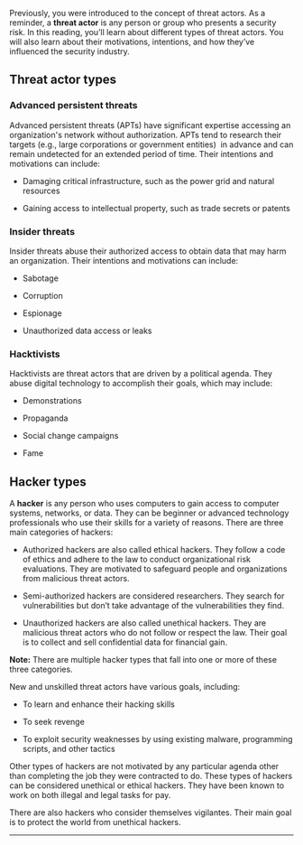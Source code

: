 Previously, you were introduced to the concept of threat actors. As a reminder, a **threat actor** is any person or group who presents a security risk. In this reading, you’ll learn about different types of threat actors. You will also learn about their motivations, intentions, and how they’ve influenced the security industry.
## Threat actor types

### **Advanced persistent threats**

Advanced persistent threats (APTs) have significant expertise accessing an organization's network without authorization. APTs tend to research their targets (e.g., large corporations or government entities)  in advance and can remain undetected for an extended period of time. Their intentions and motivations can include:

- Damaging critical infrastructure, such as the power grid and natural resources

- Gaining access to intellectual property, such as trade secrets or patents

### **Insider threats**

Insider threats abuse their authorized access to obtain data that may harm an organization. Their intentions and motivations can include: 

- Sabotage

- Corruption

- Espionage

- Unauthorized data access or leaks 

### **Hacktivists**

Hacktivists are threat actors that are driven by a political agenda. They abuse digital technology to accomplish their goals, which may include: 

- Demonstrations

- Propaganda

- Social change campaigns

- Fame

## Hacker types

A **hacker** is any person who uses computers to gain access to computer systems, networks, or data. They can be beginner or advanced technology professionals who use their skills for a variety of reasons. There are three main categories of hackers:

- Authorized hackers are also called ethical hackers. They follow a code of ethics and adhere to the law to conduct organizational risk evaluations. They are motivated to safeguard people and organizations from malicious threat actors.

- Semi-authorized hackers are considered researchers. They search for vulnerabilities but don’t take advantage of the vulnerabilities they find.

- Unauthorized hackers are also called unethical hackers. They are malicious threat actors who do not follow or respect the law. Their goal is to collect and sell confidential data for financial gain. 


**Note:** There are multiple hacker types that fall into one or more of these three categories.

New and unskilled threat actors have various goals, including: 

- To learn and enhance their hacking skills

- To seek revenge

- To exploit security weaknesses by using existing malware, programming scripts, and other tactics 

Other types of hackers are not motivated by any particular agenda other than completing the job they were contracted to do. These types of hackers can be considered unethical or ethical hackers. They have been known to work on both illegal and legal tasks for pay.

There are also hackers who consider themselves vigilantes. Their main goal is to protect the world from unethical hackers.

---
